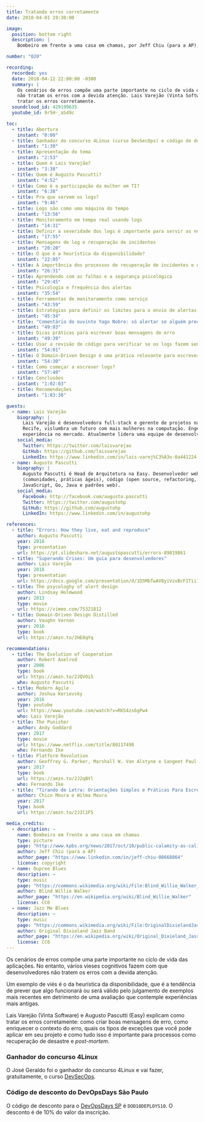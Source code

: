 ```yaml
---
title: Tratando erros corretamente
date: 2018-04-01 19:30:00

image:
  position: bottom right
  description: |
    Bombeiro em frente a uma casa em chamas, por Jeff Chiu (para a AP), todos os direitos reservados.

number: "020"

recording:
  recorded: yes
  date: 2018-04-12 22:00:00 -0300
  summary: |
    Os cenários de erros compõe uma parte importante no ciclo de vida das aplicações. No entanto, muitos desenvolvedores
    não tratam os erros com a devida atenção. Lais Varejão (Vinta Software) e Augusto Pascutti (Easy) explicam como
    tratar os erros corretamente.
  soundcloud_id: 429109635
  youtube_id: 9r5H-_aS49c

toc:
  - title: Abertura
    instant: "0:00"
  - title: Ganhador do concurso 4Linux (curso DevSecOps) e código de desconto para o DevOpsDays SP
    instant: "1:30"
  - title: Apresentação do tema
    instant: "2:53"
  - title: Quem é Lais Varejão?
    instant: "3:38"
  - title: Quem é Augusto Pascutti?
    instant: "4:52"
  - title: Como é a participação da mulher em TI?
    instant: "6:38"
  - title: Pra que servem os logs?
    instant: "9:46"
  - title: Logs são como uma máquina do tempo
    instant: "13:56"
  - title: Monitoramento em tempo real usando logs
    instant: "14:31"
  - title: Definir a severidade dos logs é importante para servir as necessidades dos diferentes usuários
    instant: "17:55"
  - title: Mensagens de log e recuperação de incidentes
    instant: "20:20"
  - title: O que é a heurística da disponibilidade?
    instant: "22:05"
  - title: A importância dos processos de recuperação de incidentes e o caso GitLab
    instant: "26:31"
  - title: Aprendendo com as falhas e a segurança psicológica
    instant: "29:45"
  - title: Psicologia e frequência dos alertas
    instant: "35:54"
  - title: Ferramentas de monitoramento como serviço
    instant: "43:59"
  - title: Estratégias para definir os limites para o envio de alertas e alinhamento com as pessoas de negócio
    instant: "45:34"
  - title: "Comentário do ouvinte Yago Nobre: só alertar se alguém precisar fazer alguma coisa"
    instant: "49:03"
  - title: Dicas práticas para escrever boas mensagens de erro
    instant: "49:39"
  - title: Usar a revisão de código para verificar se os logs fazem sentido
    instant: "54:01"
  - title: O Domain-Driven Design é uma prática relevante para escrever boas mensagens de log
    instant: "54:30"
  - title: Como começar a escrever logs?
    instant: "57:40"
  - title: Conclusões
    instant: "1:02:03"
  - title: Recomendações
    instant: "1:03:38"

guests:
  - name: Lais Varejão
    biography: |
      Lais Varejão é desenvolvedora full-stack e gerente de projetos na Vinta Software. Organizadora do Django Girls
      Recife, vislumbra um futuro com mais mulheres na computação. Engenheira de Software por formação, tem 6 anos de
      experiência no mercado. Atualmente lidera uma equipe de desenvolvimento onde aplica metodologias ágeis.
    social_media:
      Twitter: https://twitter.com/laisvarejao
      GitHub: https://github.com/laisvarejao
      LinkedIn: https://www.linkedin.com/in/lais-varej%C3%A3o-0a441224
  - name: Augusto Pascutti
    biography: |
      Augusto Pascutti é Head de Arquitetura na Easy. Desenvolvedor web há mais de 10 anos, é apaixonado sobre pessoas
      (comunidades, práticas ágeis), código (open source, refactoring, Integração Contínua) e linguagens (PHP,
      JavaScript, Go, Java e padrões web).
    social_media:
      Facebook: http://facebook.com/augusto.pascutti
      Twitter: https://twitter.com/augustohp
      GitHub: https://github.com/augustohp
      LinkedIn: https://www.linkedin.com/in/augustohp

references:
  - title: "Errors: How they live, eat and reproduce"
    author: Augusto Pascutti
    year: 2018
    type: presentation
    url: https://pt.slideshare.net/augustopascutti/errors-89819861
  - title: "Superando Crises: Um guia para desenvolvedores"
    author: Lais Varejão
    year: 2018
    type: presentation
    url: https://docs.google.com/presentation/d/1D5MbTwAV8yiVzvBcF1TiiI6N_qs4nEMMPp8cldkmzHo/edit#slide=id.p
  - title: The psycologhy of alert design
    author: Lindsay Holmwood
    year: 2013
    type: movie
    url: https://vimeo.com/75321812
  - title: Domain-Driven Design Distilled
    author: Vaughn Vernon
    year: 2016
    type: book
    url: https://amzn.to/2HE0qYq

recommendations:
  - title: The Evolution of Cooperation
    author: Robert Axelrod
    year: 2006
    type: book
    url: https://amzn.to/2JQVOi5
    who: Augusto Pascutti
  - title: Modern Agile
    author: Joshua Kerievsky
    year: 2016
    type: youtube
    url: https://www.youtube.com/watch?v=RKS4zs6gPw4
    who: Lais Varejão
  - title: The Punisher
    author: Andy Goddard
    year: 2017
    type: movie
    url: https://www.netflix.com/title/80117498
    who: Fernando Ike
  - title: Platform Revolution
    author: Geoffrey G. Parker, Marshall W. Van Alstyne e Sangeet Paul Choudary
    year: 2017
    type: book
    url: https://amzn.to/2J2qBYl
    who: Fernando Ike
  - title: "Tirando de Letra: Orientações Simples e Práticas Para Escrever Bem"
    author: Chico Moura e Wilma Moura
    year: 2017
    type: book
    url: https://amzn.to/2J3l1F5

media_credits:
  - description: ~
    name: Bombeiro em frente a uma casa em chamas
    type: picture
    page: "http://www.kpbs.org/news/2017/oct/10/public-calamity-as-california-wildfires-leave"
    author: Jeff Chiu (para a AP)
    author_page: "https://www.linkedin.com/in/jeff-chiu-08668864"
    license: copyright
  - name: Dupree Blues
    description: ~
    type: music
    page: "https://commons.wikimedia.org/wiki/File:Blind_Willie_Walker_-_Dupree_Blues.ogg"
    author: Blind Willie Walker
    author_page: "https://en.wikipedia.org/wiki/Blind_Willie_Walker"
    license: CC0
  - name: Jazz Me Blues
    description: ~
    type: music
    page: "https://commons.wikimedia.org/wiki/File:OriginalDixielandJassBand-JazzMeBlues.ogg"
    author: Original Dixieland Jazz Band
    author_page: "https://en.wikipedia.org/wiki/Original_Dixieland_Jass_Band"
    license: CC0
---
```


Os cenários de erros compõe uma parte importante no ciclo de vida das aplicações. No entanto, vários vieses cognitivos
fazem com que desenvolvedores não tratem os erros com a devida atenção.

Um exemplo de viés é o da heurística da disponibilidade, que é a tendência de prever que algo funcionará ou será válido
pelo julgamento de exemplos mais recentes em detrimento de uma avaliação que contemple experiências mais antigas.

Lais Varejão (Vinta Software) e Augusto Pascutti (Easy) explicam como tratar os erros corretamente: como criar boas
mensagens de erro, como enriquecer o contexto do erro, quais os tipos de exceções que você pode aplicar em seu projeto
e como tudo isso é importante para processos como recuperação de desastre e *post-mortem*.

### Ganhador do concurso 4Linux

O José Geraldo foi o ganhador do concurso 4Linux e vai fazer, gratuitamente, o curso
[DevSecOps](https://www.4linux.com.br/curso/devsecops).

### Código de desconto do DevOpsDays São Paulo

O código de desconto para o [DevOpsDays SP](https://www.devopsdays.org/events/2018-sao-paulo/welcome/) é
`DOD10DEPLOYS10`. O desconto é de 10% do valor da inscrição.
